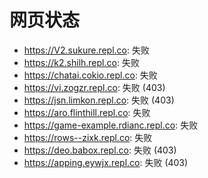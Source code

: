 # 网页状态
- https://V2.sukure.repl.co: 失败
- https://k2.shilh.repl.co: 失败
- https://chatai.cokio.repl.co: 失败
- https://vi.zogzr.repl.co: 失败 (403)
- https://jsn.limkon.repl.co: 失败 (403)
- https://aro.flinthill.repl.co: 失败
- https://game-example.rdianc.repl.co: 失败
- https://rows--zixk.repl.co: 失败
- https://deo.babox.repl.co: 失败 (403)
- https://apping.eywjx.repl.co: 失败 (403)
